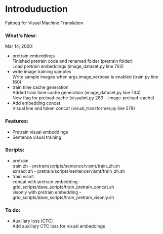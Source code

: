 
# Introduduction

Fairseq for Visual Machine Translation

### What's New:

Mar 14, 2020:  
- pretrain embeddings  
Finished pretrain code and renamed folder (pretrain folder)  
Load pretrain embeddings (image_dataset.py line 702)  
- write image training samples  
Write sample images when args.image_verbose is enabled (train.py line 160)  
- train time cache generation  
Added train time cache generation (image_dataset.py line 734)  
New flag for preload cache (visualmt.py 283 --image-preload-cache)  
- Add embedding concat  
Visual line and token concat (visual_transformer.py line 578)  

### Features:
- Pretrain visual embeddings    
- Sentence visual training  

### Scripts:
- pretrain  
train zh - pretrain/scripts/sentence/vismt/train_zh.sh   
extract zh -  pretrain/scripts/sentence/vismt/train_zh.sh  
- train vismt  
concat with pretrain embedding - grid_scripts/dave_scripts/train_pretrain_concat.sh  
visonly with pretrain embedding - grid_scripts/dave_scripts/train_pretrain_visonly.sh  

### To do:

- Auxillary loss (CTC)  
Add auxillary CTC loss for visual embeddings  
